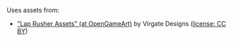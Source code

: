 Uses assets from:

- ["Lap Rusher Assets" (at OpenGameArt)](https://opengameart.org/content/lap-rusher-assets) by Virgate Designs ([license: CC BY](https://creativecommons.org/licenses/by/3.0/))
